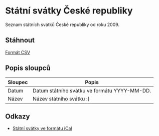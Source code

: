 # Státní svátky České republiky

Seznam státních svátků České republiky od roku 2009. 

## Stáhnout

[Formát CSV](statni-svatky-cr.csv)

## Popis sloupců

| Sloupec | Popis                                        |
|---------|----------------------------------------------|
| Datum   | Datum státního svátku ve formátu YYYY-MM-DD. |
| Název   | Název státního svátku :)                     |

## Odkazy
* [Státní svátky ve formátu iCal](https://www.thunderbird.net/cs/calendar/holidays/)